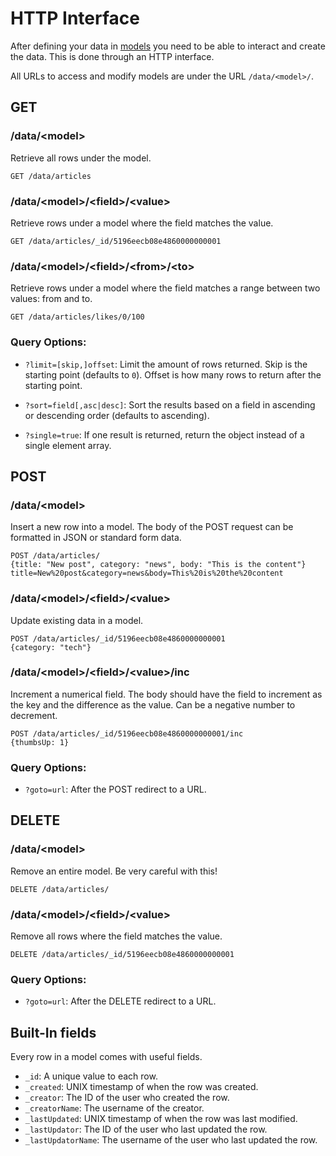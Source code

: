 # HTTP Interface

After defining your data in [models](/docs/models) you need to be able to interact and create the data. This is done through an HTTP interface.

All URLs to access and modify models are under the URL `/data/<model>/`.

## GET

### /data/&lt;model&gt;

Retrieve all rows under the model.

~~~
GET /data/articles
~~~

### /data/&lt;model&gt;/&lt;field&gt;/&lt;value&gt;

Retrieve rows under a model where the field matches the value.

~~~
GET /data/articles/_id/5196eecb08e4860000000001
~~~

### /data/&lt;model&gt;/&lt;field&gt;/&lt;from&gt;/&lt;to&gt;

Retrieve rows under a model where the field matches a range between two values: from and to.

~~~
GET /data/articles/likes/0/100
~~~

### Query Options:

- `?limit=[skip,]offset`: Limit the amount of rows returned. Skip is the starting point (defaults to `0`). Offset is how many rows to return after the starting point.

- `?sort=field[,asc|desc]`: Sort the results based on a field in ascending or descending order (defaults to ascending).

- `?single=true`: If one result is returned, return the object instead of a single element array.

## POST

### /data/&lt;model&gt;

Insert a new row into a model. The body of the POST request can be formatted in JSON or standard form data.

~~~
POST /data/articles/
{title: "New post", category: "news", body: "This is the content"}
title=New%20post&category=news&body=This%20is%20the%20content
~~~

### /data/&lt;model&gt;/&lt;field&gt;/&lt;value&gt;

Update existing data in a model.

~~~
POST /data/articles/_id/5196eecb08e4860000000001
{category: "tech"}
~~~

### /data/&lt;model&gt;/&lt;field&gt;/&lt;value&gt;/inc

Increment a numerical field. The body should have the field to increment as the key and the difference as the value. Can be a negative number to decrement.

~~~
POST /data/articles/_id/5196eecb08e4860000000001/inc
{thumbsUp: 1}
~~~

### Query Options:

- `?goto=url`: After the POST redirect to a URL.

## DELETE

### /data/&lt;model&gt;

Remove an entire model. Be very careful with this!

~~~
DELETE /data/articles/
~~~

### /data/&lt;model&gt;/&lt;field&gt;/&lt;value&gt;

Remove all rows where the field matches the value.

~~~
DELETE /data/articles/_id/5196eecb08e4860000000001
~~~

### Query Options:

- `?goto=url`: After the DELETE redirect to a URL.

## Built-In fields

Every row in a model comes with useful fields.

- `_id`: A unique value to each row.
- `_created`: UNIX timestamp of when the row was created.
- `_creator`: The ID of the user who created the row.
- `_creatorName`: The username of the creator.
- `_lastUpdated`: UNIX timestamp of when the row was last modified.
- `_lastUpdator`: The ID of the user who last updated the row.
- `_lastUpdatorName`: The username of the user who last updated the row.